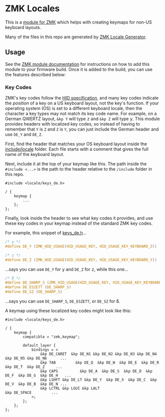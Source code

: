 # ZMK Locales

This is a [module for ZMK](https://zmk.dev/docs/features/modules) which helps with creating keymaps for non-US keyboard layouts.

Many of the files in this repo are generated by [ZMK Locale Generator](https://github.com/joelspadin/zmk-locale-generator).

## Usage

See the [ZMK module documentation](https://zmk.dev/docs/features/modules#building-with-modules) for instructions on how to add this module to your firmware build. Once it is added to the build, you can use the features described below:

### Key Codes

ZMK's key codes follow the [HID specification](https://www.usb.org/hid), and many key codes indicate the *position* of a key on a US keyboard layout, not the key's function. If your operating system (OS) is set to a different keyboard locale, then the character a key types may not match its key code name. For example, on a German QWERTZ layout, `&kp Y` will type <kbd>z</kbd> and `&kp Z` will type <kbd>y</kbd>. This module provides headers with localized key codes, so instead of having to remember that `Y` is `Z` and `Z` is `Y`, you can just include the German header and use `DE_Y` and `DE_Z`.

First, find the header that matches your OS keyboard layout inside the [include/locale](include/locale) folder. Each file starts with a comment that gives the full name of the keyboard layout.

Next, include it at the top of your keymap like this. The path inside the `#include <...>` is the path to the header relative to the `/include` folder in this repo.

```dts
#include <locale/keys_de.h>

/ {
    keymap {
        ...
    };
};
```

Finally, look inside the header to see what key codes it provides, and use these key codes in your keymap instead of the standard ZMK key codes.

For example, this snippet of [keys_de.h](include/locale/keys_de.h)...

```c
/* y */
#define DE_Y (ZMK_HID_USAGE(HID_USAGE_KEY, HID_USAGE_KEY_KEYBOARD_Z))

/* z */
#define DE_Z (ZMK_HID_USAGE(HID_USAGE_KEY, HID_USAGE_KEY_KEYBOARD_Y))
```

...says you can use `DE_Y` for <kbd>y</kbd> and `DE_Z` for <kbd>z</kbd>, while this one...

```c
/* ß */
#define DE_SHARP_S (ZMK_HID_USAGE(HID_USAGE_KEY, HID_USAGE_KEY_KEYBOARD_MINUS_AND_UNDERSCORE))
#define DE_ESZETT (DE_SHARP_S)
#define DE_SZ (DE_SHARP_S)
```

...says you can use `DE_SHARP_S`, `DE_ESZETT`, or `DE_SZ` for <kbd>ß</kbd>.

A keymap using these localized key codes might look like this:

```dts
#include <locale/keys_de.h>

/ {
    keymap {
        compatible = "zmk,keymap";

        default_layer {
            bindings = <
                &kp DE_CARET  &kp DE_N1 &kp DE_N2 &kp DE_N3 &kp DE_N4 &kp DE_N5 &kp DE_N6      ...
                &kp TAB         &kp DE_Q  &kp DE_W  &kp DE_E  &kp DE_R  &kp DE_T  &kp DE_Z     ...
                &kp CAPS          &kp DE_A  &kp DE_S  &kp DE_D  &kp DE_F  &kp DE_G  &kp DE_H   ...
                &kp LSHFT &kp DE_LT &kp DE_Y  &kp DE_X  &kp DE_C  &kp DE_V  &kp DE_B  &kp DE_N ...
                &kp LCTRL &kp LGUI &kp LALT                               &kp DE_SPACE         ...
            >;
        };
    };
};
```